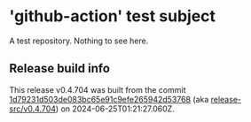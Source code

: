 # 'github-action' test subject

A test repository. Nothing to see here.


## Release build info

This release v0.4.704 was built from the commit [1d79231d503de083bc65e91c9efe265942d53768](https://github.com/kattecon/gh-release-test-ga/tree/1d79231d503de083bc65e91c9efe265942d53768) (aka [release-src/v0.4.704](https://github.com/kattecon/gh-release-test-ga/tree/release-src/v0.4.704)) on 2024-06-25T01:21:27.060Z.
        